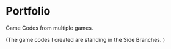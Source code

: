 # Portfolio
Game Codes from multiple games.

(The game codes I created are standing in the Side Branches. )
